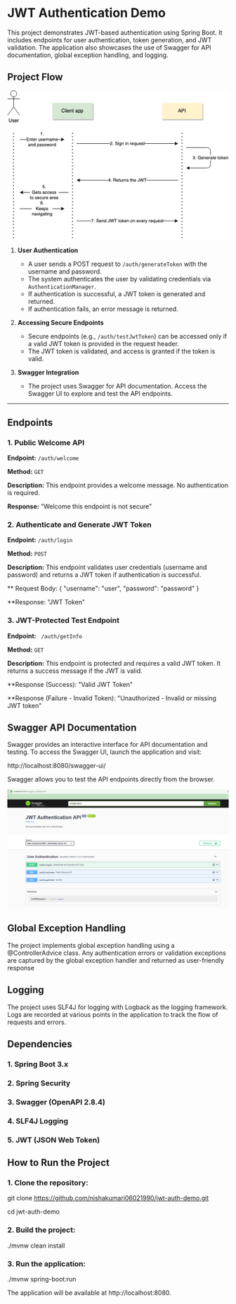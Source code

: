 # JWT Authentication Demo

This project demonstrates JWT-based authentication using Spring Boot. It includes endpoints for user authentication, token generation, and JWT validation. The application also showcases the use of Swagger for API documentation, global exception handling, and logging.

## Project Flow
![FlowDiagram.png](FlowDiagram.png)

1. **User Authentication**
    - A user sends a POST request to `/auth/generateToken` with the username and password.
    - The system authenticates the user by validating credentials via `AuthenticationManager`.
    - If authentication is successful, a JWT token is generated and returned.
    - If authentication fails, an error message is returned.

2. **Accessing Secure Endpoints**
    - Secure endpoints (e.g., `/auth/testJwtToken`) can be accessed only if a valid JWT token is provided in the request header.
    - The JWT token is validated, and access is granted if the token is valid.

3. **Swagger Integration**
    - The project uses Swagger for API documentation. Access the Swagger UI to explore and test the API endpoints.

---

## Endpoints

### 1. Public Welcome API

**Endpoint:** `/auth/welcome`

**Method:** `GET`

**Description:** This endpoint provides a welcome message. No authentication is required.

**Response:**
"Welcome this endpoint is not secure"

### 2. Authenticate and Generate JWT Token

**Endpoint:** `/auth/login`

**Method:** `POST`

**Description:** This endpoint validates user credentials (username and password) and returns a JWT token if authentication is successful.

** Request Body:
{
"username": "user",
"password": "password"
}

**Response:
"JWT Token"

### 3. JWT-Protected Test Endpoint

**Endpoint:** ` /auth/getInfo`

**Method:** `GET`

**Description:** This endpoint is protected and requires a valid JWT token. It returns a success message if the JWT is valid.

**Response (Success): "Valid JWT Token"

**Response (Failure - Invalid Token): "Unauthorized - Invalid or missing JWT token"


## Swagger API Documentation

Swagger provides an interactive interface for API documentation and testing. To access the Swagger UI, launch the application and visit:

http://localhost:8080/swagger-ui/

Swagger allows you to test the API endpoints directly from the browser.

![Swagger.png](Swagger.png)

## Global Exception Handling
The project implements global exception handling using a @ControllerAdvice class. Any authentication errors or validation exceptions are captured by the global exception handler and returned as user-friendly response

## Logging
The project uses SLF4J for logging with Logback as the logging framework. Logs are recorded at various points in the application to track the flow of requests and errors.

## Dependencies
### 1. Spring Boot 3.x
### 2. Spring Security
### 3. Swagger (OpenAPI 2.8.4)
### 4. SLF4J Logging
### 5. JWT (JSON Web Token)

## How to Run the Project
### 1. Clone the repository:

git clone https://github.com/nishakumari06021990/jwt-auth-demo.git

cd jwt-auth-demo

### 2. Build the project:

./mvnw clean install

### 3. Run the application:
./mvnw spring-boot:run

The application will be available at http://localhost:8080.







